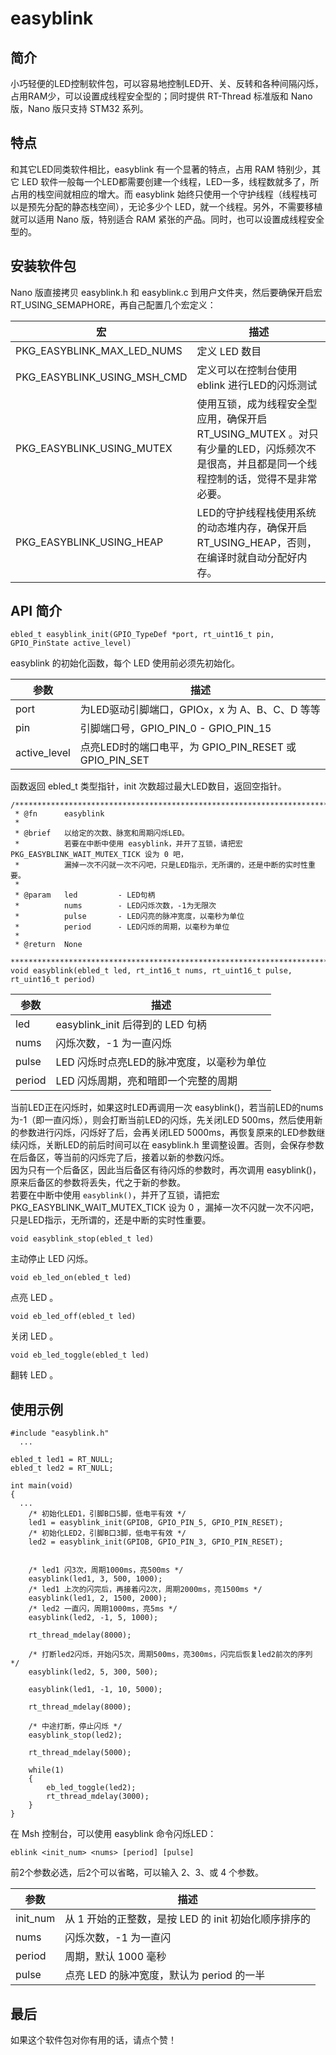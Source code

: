 # easyblink

## 简介
小巧轻便的LED控制软件包，可以容易地控制LED开、关、反转和各种间隔闪烁，占用RAM少，可以设置成线程安全型的；同时提供 RT-Thread 标准版和 Nano 版，Nano 版只支持 STM32 系列。  

## 特点
和其它LED同类软件相比，easyblink 有一个显著的特点，占用 RAM 特别少，其它 LED 软件一般每一个LED都需要创建一个线程，LED一多，线程数就多了，所占用的栈空间就相应的增大。而 easyblink 始终只使用一个守护线程（线程栈可以是预先分配的静态栈空间），无论多少个 LED，就一个线程。另外，不需要移植就可以适用 Nano 版，特别适合 RAM 紧张的产品。同时，也可以设置成线程安全型的。

## 安装软件包

Nano 版直接拷贝 easyblink.h 和 easyblink.c 到用户文件夹，然后要确保开启宏 RT_USING_SEMAPHORE，再自己配置几个宏定义：  

|宏|描述|
|----|----|
|PKG_EASYBLINK_MAX_LED_NUMS|定义 LED 数目|
|PKG_EASYBLINK_USING_MSH_CMD|定义可以在控制台使用 eblink 进行LED的闪烁测试|
|PKG_EASYBLINK_USING_MUTEX|使用互锁，成为线程安全型应用，确保开启 RT_USING_MUTEX 。对只有少量的LED，闪烁频次不是很高，并且都是同一个线程控制的话，觉得不是非常必要。|
|PKG_EASYBLINK_USING_HEAP|LED的守护线程栈使用系统的动态堆内存，确保开启 RT_USING_HEAP，否则，在编译时就自动分配好内存。|


## API 简介

`ebled_t easyblink_init(GPIO_TypeDef *port, rt_uint16_t pin, GPIO_PinState active_level)`

easyblink 的初始化函数，每个 LED 使用前必须先初始化。  

|参数|描述|
|----|----|
|port|为LED驱动引脚端口，GPIOx，x 为 A、B、C、D 等等|
|pin|引脚端口号，GPIO_PIN_0 - GPIO_PIN_15|
|active_level|点亮LED时的端口电平，为 GPIO_PIN_RESET 或 GPIO_PIN_SET|

函数返回 ebled_t 类型指针，init 次数超过最大LED数目，返回空指针。

```
/***************************************************************************************************
 * @fn      easyblink
 *
 * @brief   以给定的次数、脉宽和周期闪烁LED。
 *          若要在中断中使用 easyblink，并开了互锁，请把宏 PKG_EASYBLINK_WAIT_MUTEX_TICK 设为 0 吧，
 *          漏掉一次不闪就一次不闪吧，只是LED指示，无所谓的，还是中断的实时性重要。
 *
 * @param   led         - LED句柄
 *          nums        - LED闪烁次数，-1为无限次
 *          pulse       - LED闪亮的脉冲宽度，以毫秒为单位
 *          period      - LED闪烁的周期，以毫秒为单位
 *
 * @return  None
 ***************************************************************************************************/
void easyblink(ebled_t led, rt_int16_t nums, rt_uint16_t pulse, rt_uint16_t period)
```

|参数|描述|
|----|----|
|led|easyblink_init 后得到的 LED 句柄|
|nums|闪烁次数，-1 为一直闪烁|
|pulse|LED 闪烁时点亮LED的脉冲宽度，以毫秒为单位|
|period|LED 闪烁周期，亮和暗即一个完整的周期|
 
 当前LED正在闪烁时，如果这时LED再调用一次 easyblink()，若当前LED的nums为-1（即一直闪烁），则会打断当前LED的闪烁，先关闭LED 500ms，然后使用新的参数进行闪烁，闪烁好了后，会再关闭LED 5000ms，再恢复原来的LED参数继续闪烁，关断LED的前后时间可以在 easyblink.h 里调整设置。否则，会保存参数在后备区，等当前的闪烁完了后，接着以新的参数闪烁。  
 因为只有一个后备区，因此当后备区有待闪烁的参数时，再次调用 easyblink()，原来后备区的参数将丢失，代之于新的参数。  
 若要在中断中使用 `easyblink()`，并开了互锁，请把宏 PKG_EASYBLINK_WAIT_MUTEX_TICK 设为 0 ，漏掉一次不闪就一次不闪吧，只是LED指示，无所谓的，还是中断的实时性重要。

`void easyblink_stop(ebled_t led)`

主动停止 LED 闪烁。

`void eb_led_on(ebled_t led)`

点亮 LED 。

`void eb_led_off(ebled_t led)`

关闭 LED 。

`void eb_led_toggle(ebled_t led)`

翻转 LED 。  


## 使用示例

```
#include "easyblink.h"
  ...

ebled_t led1 = RT_NULL;
ebled_t led2 = RT_NULL;

int main(void)
{
  ...
    /* 初始化LED1，引脚B口5脚，低电平有效 */
    led1 = easyblink_init(GPIOB, GPIO_PIN_5, GPIO_PIN_RESET);
    /* 初始化LED2，引脚B口3脚，低电平有效 */
    led2 = easyblink_init(GPIOB, GPIO_PIN_3, GPIO_PIN_RESET);


    /* led1 闪3次，周期1000ms，亮500ms */
    easyblink(led1, 3, 500, 1000);
    /* led1 上次的闪完后，再接着闪2次，周期2000ms，亮1500ms */
    easyblink(led1, 2, 1500, 2000);
    /* led2 一直闪，周期1000ms，亮5ms */
    easyblink(led2, -1, 5, 1000);

    rt_thread_mdelay(8000);

    /* 打断led2闪烁，开始闪5次，周期500ms，亮300ms，闪完后恢复led2前次的序列 */
    easyblink(led2, 5, 300, 500);

    easyblink(led1, -1, 10, 5000);

    rt_thread_mdelay(8000);

    /* 中途打断，停止闪烁 */
    easyblink_stop(led2);

    rt_thread_mdelay(5000);

    while(1)
    {
        eb_led_toggle(led2);
        rt_thread_mdelay(3000);
    }
}
```

在 Msh 控制台，可以使用 easyblink 命令闪烁LED：

`eblink <init_num> <nums> [period] [pulse]`

前2个参数必选，后2个可以省略，可以输入 2、3、或 4 个参数。

|参数|描述|
|----|----|
|init_num|从 1 开始的正整数，是按 LED 的 init 初始化顺序排序的|
|nums|闪烁次数，-1 为一直闪|
|period|周期，默认 1000 毫秒|
|pulse|点亮 LED 的脉冲宽度，默认为 period 的一半|

## 最后
如果这个软件包对你有用的话，请点个赞！
